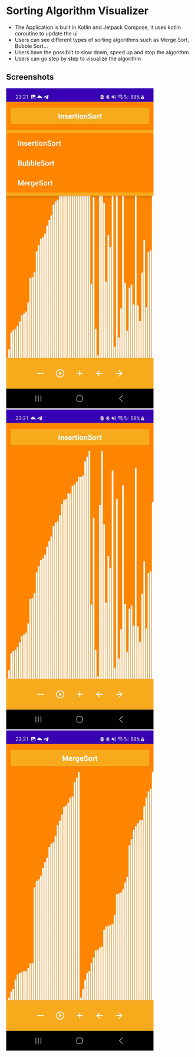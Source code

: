 # Sorting Algorithm Visualizer

- The Application is built in Kotlin and Jetpack Compose, it uses kotlin coroutine to update the ui
- Users can see different types of sorting algorithms such as Merge Sort, Bubble Sort...
- Users have the possibilt to slow down, speed up and stop the algorithm
- Users can go step by step to visualize the algorithm
  
## Screenshots

<img src="images_readme/AV_1.jpg" alt="AV_1" width="400"/>
<img src="images_readme/AV_2.jpg" alt="AV_2" width="400"/>
<img src="images_readme/AV_3.jpg" alt="AV_3" width="400"/>


